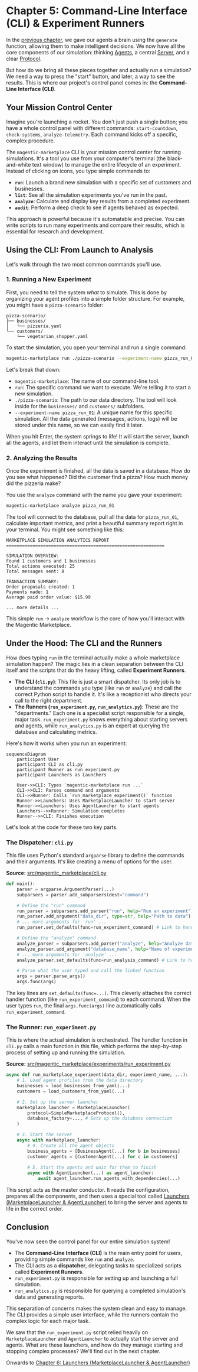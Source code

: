 # Chapter 5: Command-Line Interface (CLI) & Experiment Runners

In the [previous chapter](04_llm_abstraction___generate__function__.md), we gave our agents a brain using the `generate` function, allowing them to make intelligent decisions. We now have all the core components of our simulation: thinking [Agents](01_agents__baseagent__customeragent__businessagent__.md), a central [Server](03_marketplace_server_.md), and a clear [Protocol](02_protocol___actions_.md).

But how do we bring all these pieces together and actually *run* a simulation? We need a way to press the "start" button, and later, a way to see the results. This is where our project's control panel comes in: the **Command-Line Interface (CLI)**.

## Your Mission Control Center

Imagine you're launching a rocket. You don't just push a single button; you have a whole control panel with different commands: `start-countdown`, `check-systems`, `analyze-telemetry`. Each command kicks off a specific, complex procedure.

The `magentic-marketplace` CLI is your mission control center for running simulations. It's a tool you use from your computer's terminal (the black-and-white text window) to manage the entire lifecycle of an experiment. Instead of clicking on icons, you type simple commands to:

*   **`run`**: Launch a brand new simulation with a specific set of customers and businesses.
*   **`list`**: See all the simulation experiments you've run in the past.
*   **`analyze`**: Calculate and display key results from a completed experiment.
*   **`audit`**: Perform a deep check to see if agents behaved as expected.

This approach is powerful because it's automatable and precise. You can write scripts to run many experiments and compare their results, which is essential for research and development.

## Using the CLI: From Launch to Analysis

Let's walk through the two most common commands you'll use.

### 1. Running a New Experiment

First, you need to tell the system *what* to simulate. This is done by organizing your agent profiles into a simple folder structure. For example, you might have a `pizza-scenario` folder:

```
pizza-scenario/
├── businesses/
│   └── pizzeria.yaml
└── customers/
    └── vegetarian_shopper.yaml
```

To start the simulation, you open your terminal and run a single command:

```bash
magentic-marketplace run ./pizza-scenario --experiment-name pizza_run_01
```

Let's break that down:
*   `magentic-marketplace`: The name of our command-line tool.
*   `run`: The specific command we want to execute. We're telling it to start a new simulation.
*   `./pizza-scenario`: The path to our data directory. The tool will look inside for the `businesses/` and `customers/` subfolders.
*   `--experiment-name pizza_run_01`: A unique name for this specific simulation. All the data generated (messages, actions, logs) will be stored under this name, so we can easily find it later.

When you hit Enter, the system springs to life! It will start the server, launch all the agents, and let them interact until the simulation is complete.

### 2. Analyzing the Results

Once the experiment is finished, all the data is saved in a database. How do you see what happened? Did the customer find a pizza? How much money did the pizzeria make?

You use the `analyze` command with the name you gave your experiment:

```bash
magentic-marketplace analyze pizza_run_01
```

The tool will connect to the database, pull all the data for `pizza_run_01`, calculate important metrics, and print a beautiful summary report right in your terminal. You might see something like this:

```
MARKETPLACE SIMULATION ANALYTICS REPORT
============================================================

SIMULATION OVERVIEW:
Found 1 customers and 1 businesses
Total actions executed: 25
Total messages sent: 8

TRANSACTION SUMMARY:
Order proposals created: 1
Payments made: 1
Average paid order value: $15.99

... more details ...
```

This simple `run` -> `analyze` workflow is the core of how you'll interact with the Magentic Marketplace.

## Under the Hood: The CLI and the Runners

How does typing `run` in the terminal actually make a whole marketplace simulation happen? The magic lies in a clean separation between the CLI itself and the scripts that do the heavy lifting, called **Experiment Runners**.

*   **The CLI (`cli.py`)**: This file is just a smart dispatcher. Its only job is to understand the commands you type (like `run` or `analyze`) and call the correct Python script to handle it. It's like a receptionist who directs your call to the right department.
*   **The Runners (`run_experiment.py`, `run_analytics.py`)**: These are the "departments." Each one is a specialist script responsible for a single, major task. `run_experiment.py` knows everything about starting servers and agents, while `run_analytics.py` is an expert at querying the database and calculating metrics.

Here's how it works when you run an experiment:

```mermaid
sequenceDiagram
    participant User
    participant CLI as cli.py
    participant Runner as run_experiment.py
    participant Launchers as Launchers

    User->>CLI: Types `magentic-marketplace run ...`
    CLI->>CLI: Parses command and arguments
    CLI->>Runner: Calls `run_marketplace_experiment()` function
    Runner->>Launchers: Uses MarketplaceLauncher to start server
    Runner->>Launchers: Uses AgentLauncher to start agents
    Launchers-->>Runner: Simulation completes
    Runner-->>CLI: Finishes execution
```

Let's look at the code for these two key parts.

### The Dispatcher: `cli.py`

This file uses Python's standard `argparse` library to define the commands and their arguments. It's like creating a menu of options for the user.

**Source:** [src/magentic_marketplace/cli.py](https://github.com/microsoft/multi-agent-marketplace/blob/main/packages/magentic-marketplace/src/magentic_marketplace/cli.py)

```python
def main():
    parser = argparse.ArgumentParser(...)
    subparsers = parser.add_subparsers(dest="command")

    # Define the "run" command
    run_parser = subparsers.add_parser("run", help="Run an experiment")
    run_parser.add_argument("data_dir", type=str, help="Path to data")
    # ... more arguments for 'run' ...
    run_parser.set_defaults(func=run_experiment_command) # Link to handler

    # Define the "analyze" command
    analyze_parser = subparsers.add_parser("analyze", help="Analyze data")
    analyze_parser.add_argument("database_name", help="Name of experiment")
    # ... more arguments for 'analyze' ...
    analyze_parser.set_defaults(func=run_analysis_command) # Link to handler

    # Parse what the user typed and call the linked function
    args = parser.parse_args()
    args.func(args)
```
The key lines are `set_defaults(func=...)`. This cleverly attaches the correct handler function (like `run_experiment_command`) to each command. When the user types `run`, the final `args.func(args)` line automatically calls `run_experiment_command`.

### The Runner: `run_experiment.py`

This is where the actual simulation is orchestrated. The handler function in `cli.py` calls a main function in this file, which performs the step-by-step process of setting up and running the simulation.

**Source:** [src/magentic_marketplace/experiments/run_experiment.py](https://github.com/microsoft/multi-agent-marketplace/blob/main/packages/magentic-marketplace/src/magentic_marketplace/experiments/run_experiment.py)

```python
async def run_marketplace_experiment(data_dir, experiment_name, ...):
    # 1. Load agent profiles from the data directory
    businesses = load_businesses_from_yaml(...)
    customers = load_customers_from_yaml(...)

    # 2. Set up the server launcher
    marketplace_launcher = MarketplaceLauncher(
        protocol=SimpleMarketplaceProtocol(),
        database_factory=..., # Sets up the database connection
    )

    # 3. Start the server
    async with marketplace_launcher:
        # 4. Create all the agent objects
        business_agents = [BusinessAgent(...) for b in businesses]
        customer_agents = [CustomerAgent(...) for c in customers]
        
        # 5. Start the agents and wait for them to finish
        async with AgentLauncher(...) as agent_launcher:
            await agent_launcher.run_agents_with_dependencies(...)
```
This script acts as the master conductor. It reads the configuration, prepares all the components, and then uses a special tool called [Launchers (MarketplaceLauncher & AgentLauncher)](06_launchers__marketplacelauncher___agentlauncher__.md) to bring the server and agents to life in the correct order.

## Conclusion

You've now seen the control panel for our entire simulation system!

*   The **Command-Line Interface (CLI)** is the main entry point for users, providing simple commands like `run` and `analyze`.
*   The CLI acts as a **dispatcher**, delegating tasks to specialized scripts called **Experiment Runners**.
*   `run_experiment.py` is responsible for setting up and launching a full simulation.
*   `run_analytics.py` is responsible for querying a completed simulation's data and generating reports.

This separation of concerns makes the system clean and easy to manage. The CLI provides a simple user interface, while the runners contain the complex logic for each major task.

We saw that the `run_experiment.py` script relied heavily on `MarketplaceLauncher` and `AgentLauncher` to actually start the server and agents. What are these launchers, and how do they manage starting and stopping complex processes? We'll find out in the next chapter.

Onwards to [Chapter 6: Launchers (MarketplaceLauncher & AgentLauncher)](06_launchers__marketplacelauncher___agentlauncher__.md)